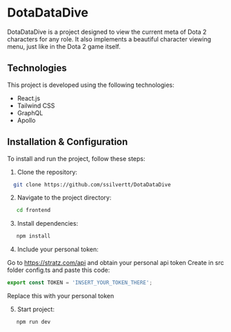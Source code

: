 # DotaDataDive

DotaDataDive is a project designed to view the current meta of Dota 2 characters for any role. It also implements a beautiful character viewing menu, just like in the Dota 2 game itself.

## Technologies

This project is developed using the following technologies:

- React.js
- Tailwind CSS
- GraphQL
- Apollo

## Installation & Configuration

To install and run the project, follow these steps:

1. Clone the repository:

```sh
  git clone https://github.com/ssilvertt/DotaDataDive
```

2. Navigate to the project directory:

```sh
   cd frontend
```

3. Install dependencies:

```sh
   npm install
```

4. Include your personal token:

Go to https://stratz.com/api and obtain your personal api token
Create in src folder config.ts and paste this code: 
```js
export const TOKEN = 'INSERT_YOUR_TOKEN_THERE';
```
Replace this with your personal token

5. Start project:

```sh
   npm run dev
```
